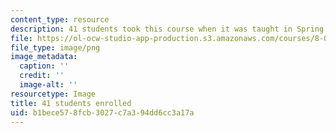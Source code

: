 ```yaml
---
content_type: resource
description: 41 students took this course when it was taught in Spring 2016.
file: https://ol-ocw-studio-app-production.s3.amazonaws.com/courses/8-06-quantum-physics-iii-spring-2016/b1bece578fcb3027c7a394dd6cc3a17a_41.png
file_type: image/png
image_metadata:
  caption: ''
  credit: ''
  image-alt: ''
resourcetype: Image
title: 41 students enrolled
uid: b1bece57-8fcb-3027-c7a3-94dd6cc3a17a
---
```

